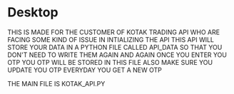 # Desktop
THIS IS MADE FOR THE CUSTOMER OF KOTAK TRADING API WHO ARE FACING SOME KIND OF ISSUE IN INTIALIZING THE API
THIS API WILL STORE YOUR DATA IN A PYTHON FILE CALLED API_DATA 
SO THAT YOU DON'T NEED TO WRITE THEM AGAIN AND AGAIN
ONCE YOU ENTER YOU OTP YOU OTP WILL BE STORED IN THIS FILE ALSO MAKE SURE YOU UPDATE YOU OTP EVERYDAY YOU GET A NEW OTP 

THE MAIN FILE IS KOTAK_API.PY 
